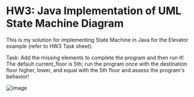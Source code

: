 # HW3: Java Implementation of UML State Machine Diagram

This is my solution for implementing State Machine in Java for the Elevator example (refer to HW3 Task sheet).

Task:
Add the missing elements to complete the program and then run it!
The default current_floor is 5th; run the program once with the destination floor higher, lower, and equal with the 5th floor and assess the program's behavior!

![image](https://user-images.githubusercontent.com/75182649/201387299-a461e90e-f2b0-4d57-acf2-efc2b5fc6b18.png)
